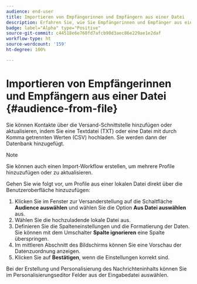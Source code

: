 ```yaml
---
audience: end-user
title: Importieren von Empfängerinnen und Empfängern aus einer Datei
description: Erfahren Sie, wie Sie Empfängerinnen und Empfänger aus einer externen Datei importieren
badge: label="Alpha" type="Positive"
source-git-commit: c44518e6e760fd7afcb90d3aec86e229ae1e2daf
workflow-type: ht
source-wordcount: '159'
ht-degree: 100%

---
```


# Importieren von Empfängerinnen und Empfängern aus einer Datei {#audience-from-file}

Sie können Kontakte über die Versand-Schnittstelle hinzufügen oder aktualisieren, indem Sie eine Textdatei (TXT) oder eine Datei mit durch Komma getrennten Werten (CSV) hochladen. Sie werden dann der Datenbank hinzugefügt.

>[!NOTE]
>
>Sie können auch einen Import-Workflow erstellen, um mehrere Profile hinzuzufügen oder zu aktualisieren.


Gehen Sie wie folgt vor, um Profile aus einer lokalen Datei direkt über die Benutzeroberfläche hinzuzufügen:

1. Klicken Sie im Fenster zur Versanderstellung auf die Schaltfläche **Audience auswählen** und wählen Sie die Option **Aus Datei auswählen** aus.
1. Wählen Sie die hochzuladende lokale Datei aus.
1. Definieren Sie die Spalteneinstellungen und die Formatierung der Daten. Sie können mit dem Umschalter **Spalte ignorieren** eine Spalte überspringen.
1. Im mittleren Abschnitt des Bildschirms können Sie eine Vorschau der Datenzuordnung anzeigen.
1. Klicken Sie auf **Bestätigen**, wenn die Einstellungen korrekt sind.

Bei der Erstellung und Personalisierung des Nachrichteninhalts können Sie im Personalisierungseditor Felder aus der Eingabedatei auswählen.